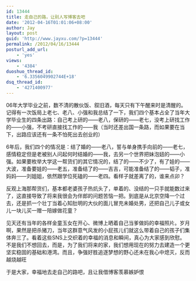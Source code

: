 ```yaml
---
id: 13444
title: 走自己的路，让别人写博客去吧
date: '2012-04-16T01:01:06+08:00'
author: Jay
layout: post
guid: 'http://www.jayxu.com/?p=13444'
permalink: /2012/04/16/13444
posturl_add_url:
    - 'yes'
views:
    - '4384'
duoshuo_thread_id:
    - '6.3356049902744E+18'
dsq_thread_id:
    - '4271400977'
---
```


06年大学毕业之前，数不清的散伙饭、叙旧酒，每天只有下午醒来时是清醒的。记得有一次饭局上老七、老八、小强和我总结了一下，我们四个基本占全了当年大学毕业生的四条出路：自己考上研的——老八，保研的——老七，没考上研找工作的——小强，不考研直接找工作的——我（当时还差出国一条路，而如果要在当下，出路应该还有一条不怕死出去创业的）

6年后，我们四个的情况是：结了婚的——老八，誓与单身携手向前的——老七，感情稳定但是老被别人问起何时结婚的——我，去另一个世界把妹泡妞的——小强。如果要枚举大学这一帮货们的其它情况的，结了的——不少了，有了娃的——大波，准备要娃的——老五，准备结了的——吉吉，可能准备结了的——韬子，准妈妈——刘姐姐，依然跟学位死磕的——老四。看样子就差离了的，谁来点卯？

反观上海那帮货们，基本都老婆孩子热炕头了，单着的、没结的一只手就能数过来了，这直接导致了将来我很会为伴郎的问题苦恼一把。到底是从北京空降一个过去，还是抓一个壮丁当着心知肚明的大伙的面儿冒充未婚处男，还把自己儿子或女儿一块儿买一赠一陪嫁做花童？

见天还有当年的各样金童玉女在开心、微博上晒着自己当爹做妈的幸福照片。岁月啊，果然是把杀猪刀，当年这群意气风发的小屁孩儿们就这么带着自己的孩子们集体奔三了。看着这些SNS上交织着的幸福的消息和瞬间，真心为大家感到欣慰。不是我们不想回去，而是，为了我们将来的家，我们想用现在的努力去建造一个更坚实稳固的基础和港湾。而且，争强好胜追逐梦想的野心还未在我心中熄灭，反而越烧越旺

于是大家，幸福地去走自己的路吧，且让我借博客羡慕嫉妒恨